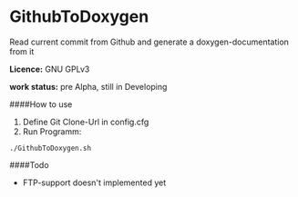 GithubToDoxygen
=========

Read current commit from Github and generate a doxygen-documentation from it

**Licence:** GNU GPLv3

**work status:** pre Alpha, still in Developing

####How to use

1. Define Git Clone-Url in config.cfg
2. Run Programm:
```
./GithubToDoxygen.sh
```

####Todo

- FTP-support doesn't implemented yet
